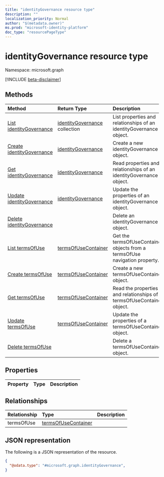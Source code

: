 ```yaml
---
title: "identityGovernance resource type"
description: ""
localization_priority: Normal
author: "$(metadata.owner)"
ms.prod: "microsoft-identity-platform"
doc_type: "resourcePageType"
---
```


# identityGovernance resource type

Namespace: microsoft.graph

[!INCLUDE [beta-disclaimer](../../includes/beta-disclaimer.md)]

## Methods

| Method                                                              | Return Type                                                 | Description                                                                |
| :------------------------------------------------------------------ | :---------------------------------------------------------- | :------------------------------------------------------------------------- |
| [List identityGovernance](../api/identitygovernance-list.md)        | [identityGovernance](identityGovernance.md) collection      | List properties and relationships of an identityGovernance object.         |
| [Create identityGovernance](../api/identitygovernance-create.md)    | [identityGovernance](identityGovernance.md)                 | Create a new identityGovernance object.                                    |
| [Get identityGovernance](../api/identitygovernance-get.md)          | [identityGovernance](identityGovernance.md)                 | Read properties and relationships of an identityGovernance object.         |
| [Update identityGovernance](../api/identitygovernance-update.md)    | [identityGovernance](identityGovernance.md)                 | Update the properties of an identityGovernance object.                     |
| [Delete identityGovernance](../api/identitygovernance-delete.md)    |                                                             | Delete an identityGovernance object.                                       |
| [List termsOfUse](../api/identitygovernance-list-termsofuse.md)     | [termsOfUseContainer](../resources/-termsofusecontainer.md) | Get the termsOfUseContainer objects from a termsOfUse navigation property. |
| [Create termsOfUse](../api/identitygovernance-post-termsofuse.md)   | [termsOfUseContainer](../resources/-termsofusecontainer.md) | Create a new termsOfUseContainer object.                                   |
| [Get termsOfUse](../api/identitygovernance-get-termsofuse.md)       | [termsOfUseContainer](../resources/-termsofusecontainer.md) | Read the properties and relationships of a termsOfUseContainer object.     |
| [Update termsOfUse](../api/identitygovernance-update-termsofuse.md) | [termsOfUseContainer](../resources/-termsofusecontainer.md) | Update the properties of a termsOfUseContainer object.                     |
| [Delete termsOfUse](../api/identitygovernance-delete-termsofuse.md) |                                                             | Delete a termsOfUseContainer object.                                       |

## Properties

| Property | Type | Description |
| :------- | :--- | :---------- |

## Relationships

| Relationship | Type                                                       | Description |
| :----------- | :--------------------------------------------------------- | :---------- |
| termsOfUse   | [termsOfUseContainer](../resources/termsofusecontainer.md) |             |

## JSON representation

The following is a JSON representation of the resource.

<!-- {
  "blockType": "resource",
  "keyProperty": "id",
  "@odata.type": "microsoft.graph.identityGovernance",
  "baseType": "microsoft.graph.entity",
  "openType": False
}
-->

```json
{
  "@odata.type": "#microsoft.graph.identityGovernance",
}
```
